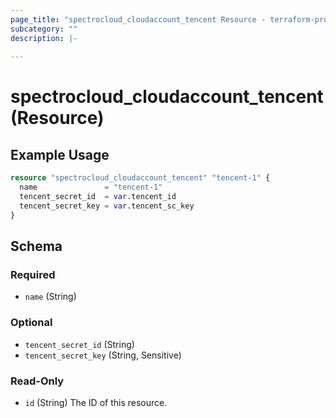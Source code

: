 ```yaml
---
page_title: "spectrocloud_cloudaccount_tencent Resource - terraform-provider-spectrocloud"
subcategory: ""
description: |-
  
---
```


# spectrocloud_cloudaccount_tencent (Resource)

  

## Example Usage

```terraform
resource "spectrocloud_cloudaccount_tencent" "tencent-1" {
  name               = "tencent-1"
  tencent_secret_id  = var.tencent_id
  tencent_secret_key = var.tencent_sc_key
}
```

<!-- schema generated by tfplugindocs -->
## Schema

### Required

- `name` (String)

### Optional

- `tencent_secret_id` (String)
- `tencent_secret_key` (String, Sensitive)

### Read-Only

- `id` (String) The ID of this resource.